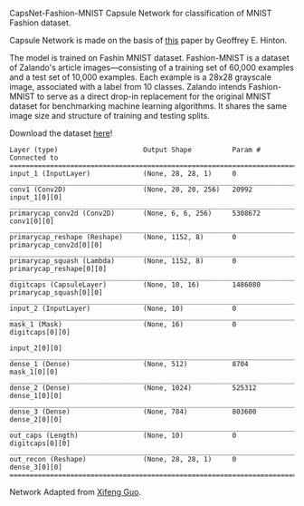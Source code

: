 CapsNet-Fashion-MNIST
Capsule Network for classification of MNIST Fashion dataset.

Capsule Network is made on the basis of [this](https://arxiv.org/pdf/1710.09829.pdf) paper by Geoffrey E. Hinton.

The model is trained on Fashin MNIST dataset. Fashion-MNIST is a dataset of Zalando's article images—consisting of a training set of 60,000 examples and a test set of 10,000 examples. Each example is a 28x28 grayscale image, associated with a label from 10 classes. Zalando intends Fashion-MNIST to serve as a direct drop-in replacement for the original MNIST dataset for benchmarking machine learning algorithms. It shares the same image size and structure of training and testing splits.

Download the dataset [here](https://www.kaggle.com/zalando-research/fashionmnist/data)!

```
Layer (type)                     Output Shape          Param #     Connected to                     
====================================================================================================
input_1 (InputLayer)             (None, 28, 28, 1)     0                                            
____________________________________________________________________________________________________
conv1 (Conv2D)                   (None, 20, 20, 256)   20992       input_1[0][0]                    
____________________________________________________________________________________________________
primarycap_conv2d (Conv2D)       (None, 6, 6, 256)     5308672     conv1[0][0]                      
____________________________________________________________________________________________________
primarycap_reshape (Reshape)     (None, 1152, 8)       0           primarycap_conv2d[0][0]          
____________________________________________________________________________________________________
primarycap_squash (Lambda)       (None, 1152, 8)       0           primarycap_reshape[0][0]         
____________________________________________________________________________________________________
digitcaps (CapsuleLayer)         (None, 10, 16)        1486080     primarycap_squash[0][0]          
____________________________________________________________________________________________________
input_2 (InputLayer)             (None, 10)            0                                            
____________________________________________________________________________________________________
mask_1 (Mask)                    (None, 16)            0           digitcaps[0][0]                  
                                                                   input_2[0][0]                    
____________________________________________________________________________________________________
dense_1 (Dense)                  (None, 512)           8704        mask_1[0][0]                     
____________________________________________________________________________________________________
dense_2 (Dense)                  (None, 1024)          525312      dense_1[0][0]                    
____________________________________________________________________________________________________
dense_3 (Dense)                  (None, 784)           803600      dense_2[0][0]                    
____________________________________________________________________________________________________
out_caps (Length)                (None, 10)            0           digitcaps[0][0]                  
____________________________________________________________________________________________________
out_recon (Reshape)              (None, 28, 28, 1)     0           dense_3[0][0]                    
====================================================================================================

```
Network Adapted from [Xifeng Guo](https://github.com/XifengGuo/CapsNet-Keras).
